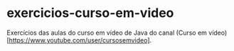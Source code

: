 # exercicios-curso-em-video

Exercícios das aulas do curso em vídeo de Java do canal (Curso em vídeo)[https://www.youtube.com/user/cursosemvideo].
